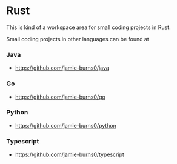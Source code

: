 # Rust
This is kind of a workspace area for small coding projects in Rust.

Small coding projects in other languages can be found at

### Java
- https://github.com/jamie-burns0/java

### Go
- https://github.com/jamie-burns0/go

### Python
- https://github.com/jamie-burns0/python
  
### Typescript
- https://github.com/jamie-burns0/typescript
